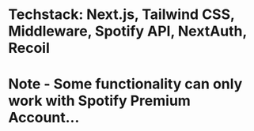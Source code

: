 # Techstack: Next.js, Tailwind CSS, Middleware, Spotify API, NextAuth, Recoil

# Note - Some functionality can only work with Spotify Premium Account...
